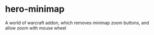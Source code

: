 # hero-minimap

A world of warcraft addon, which removes minimap zoom buttons, and allow zoom with mouse wheel
